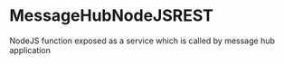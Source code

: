 # MessageHubNodeJSREST
NodeJS function exposed as a service which is called by message hub application
